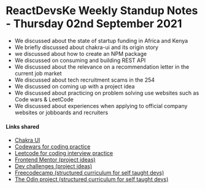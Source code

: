 # ReactDevsKe Weekly Standup Notes - Thursday 02nd September 2021

- We discussed about the state of startup funding in Africa and Kenya
- We briefly discussed about chakra-ui and its origin story
- we discussed about how to create an NPM package
- We discussed on consuming and building REST API
- We discussed about the relevance on a recommendation letter in the current job market
- We discussed about tech recruitment scams in the 254
- We discussed on coming up with a project idea
- We discussed about practicing on problem solving use websites such as Code wars & LeetCode
- We discussed about experiences when applying to official company websites or jobboards and recruiters


#### Links shared
- [Chakra UI](https://chakra-ui.com/)
- [Codewars for coding practice](https://codewars.com)
- [Leetcode for coding interview practice](https://leetcode.com/)
- [Frontend Mentor (project ideas)](https://www.frontendmentor.io/)
- [Dev challenges (project ideas)](https://devchallenges.io/)
- [Freecodecamp (structured curriculum for self taught devs)](https://www.freecodecamp.org/)
- [The Odin project (structured curriculum for self taught devs)](http://theodinproject.com)